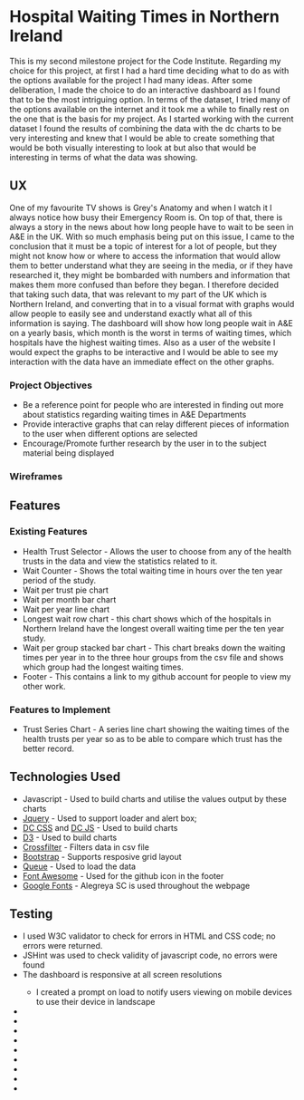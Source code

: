 <h1>Hospital Waiting Times in Northern Ireland</h1>

<p>This is my second milestone project for the Code Institute. Regarding my choice for this project, at first I had a hard time deciding what to do as with the options available for the project I had many ideas.
After some deliberation, I made the choice to do an interactive dashboard as I found that to be the most intriguing option. In terms of the dataset, I tried many of the options available on the internet and it took
me a while to finally rest on the one that is the basis for my project. As I started working with the current dataset I found the results of combining the data with the dc charts to be very interesting and knew that 
I would be able to create something that would be both visually interesting to look at but also that would be interesting in terms of what the data was showing.</p>

<h2>UX</h2>

<p>One of my favourite TV shows is Grey's Anatomy and when I watch it I always notice how busy their Emergency Room is. On top of that, there is always a story in the news about how long people have to wait to be seen
in A&E in the UK. With so much emphasis being put on this issue, I came to the conclusion that it must be a topic of interest for a lot of people, but they might not know how or where to access the information that would 
allow them to better understand what they are seeing in the media, or if they have researched it, they might be bombarded with numbers and information that makes them more confused than before they began. I therefore decided
that taking such data, that was relevant to my part of the UK which is Northern Ireland, and converting that in to a visual format with graphs would allow people to easily see and understand exactly what all of this information
is saying. The dashboard will show how long people wait in A&E on a yearly basis, which month is the worst in terms of waiting times, which hospitals have the highest waiting times. Also as a user of the website I would expect the
graphs to be interactive and I would be able to see my interaction with the data have an immediate effect on the other graphs.</p>

<h3>Project Objectives</h3>

<ul>
<li>Be a reference point for people who are interested in finding out more about statistics regarding waiting times in A&E Departments</li>
<li>Provide interactive graphs that can relay different pieces of information to the user when different options are selected</li>
<li>Encourage/Promote further research by the user in to the subject material being displayed</li>
</ul>

<h3>Wireframes</h3>

<h2>Features</h2>

<h3>Existing Features</h3>

<ul>
<li>Health Trust Selector - Allows the user to choose from any of the health trusts in the data and view the statistics related to it.</li>
<li>Wait Counter - Shows the total waiting time in hours over the ten year period of the study.</li>
<li>Wait per trust pie chart</li>
<li>Wait per month bar chart</li>
<li>Wait per year line chart</li>
<li>Longest wait row chart - this chart shows which of the hospitals in Northern Ireland have the longest overall waiting time per the ten year study.</li>
<li>Wait per group stacked bar chart - This chart breaks down the waiting times per year in to the three hour groups from the csv file and shows which group had the longest waiting times.</li>
<li>Footer - This contains a link to my github account for people to view my other work.</li>
</ul>

<h3>Features to Implement</h3>
<ul>
<li>Trust Series Chart - A series line chart showing the waiting times of the health trusts per year so as to be able to compare which trust has the better record.</li>
</ul>

<h2>Technologies Used</h2>

<ul>
<li>Javascript - Used to build charts and utilise the values output by these charts</li>
<li><a href="https://jquery.com/" target="_blank">Jquery</a> - Used to support loader and alert box; </li>
<li><a href="https://cdnjs.cloudflare.com/ajax/libs/dc/2.1.8/dc.min.css" target="_blank">DC CSS</a> and <a href="https://cdnjs.cloudflare.com/ajax/libs/dc/2.1.8/dc.min.js" target="_blank">DC JS</a> - Used to build charts</li>
<li><a href="https://cdnjs.cloudflare.com/ajax/libs/d3/3.5.17/d3.min.js" target="_blank">D3</a> - Used to build charts</li>
<li><a href="https://cdnjs.cloudflare.com/ajax/libs/crossfilter/1.3.12/crossfilter.min.js" target="_blank">Crossfilter</a> - Filters data in csv file</li>
<li><a href="https://maxcdn.bootstrapcdn.com/bootstrap/3.3.7/css/bootstrap.min.css" target="_blank">Bootstrap</a> - Supports resposive grid layout</li>
<li><a href="https://cdnjs.cloudflare.com/ajax/libs/queue-async/1.0.7/queue.min.js" target="_blank">Queue</a> - Used to load the data</li>
<li><a href="https://use.fontawesome.com/releases/v5.2.0/css/all.css" target="">Font Awesome</a> - Used for the github icon in the footer</li>
<li><a href="https://fonts.googleapis.com/css?family=Alegreya+SC:400,500,700,800,900" target="_blank">Google Fonts</a> - Alegreya SC is used throughout the webpage</li>
</ul>

<h2>Testing</h2>

<ul>
<li>I used W3C validator to check for errors in HTML and CSS code; no errors were returned.</li>
<li>JSHint was used to check validity of javascript code, no errors were found</li>
<li>The dashboard is responsive at all screen resolutions</li>
    <ul>
    <li>I created a prompt on load to notify users viewing on mobile devices to use their device in landscape</li>
    </ul>
<li></li>
<li></li>
<li></li>
<li></li>
<li></li>
<li></li>
<li></li>
<li></li>
<li></li>
</ul>
